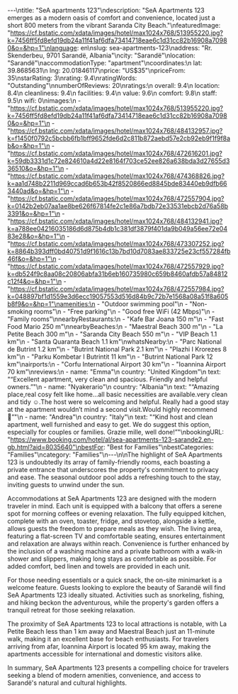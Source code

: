 ---\ntitle: "SeA apartments 123"\ndescription: "SeA Apartments 123 emerges as a modern oasis of comfort and convenience, located just a short 800 meters from the vibrant Saranda City Beach."\nfeaturedImage: "https://cf.bstatic.com/xdata/images/hotel/max1024x768/513955220.jpg?k=7456ff5fd8efd19db24a11f41af6dfa73414718eae6c1d31cc82b16908a70980&o=&hp=1"\nlanguage: en\nslug: sea-apartments-123\naddress: "Rr. Skenderbeu, 9701 Sarandë, Albania"\ncity: "Sarandë"\nlocation: "Sarandë"\naccommodationType: "apartment"\ncoordinates:\n  lat: 39.8685631\n  lng: 20.01846117\nprice: "US$35"\npriceFrom: 35\nstarRating: 3\nrating: 9.4\nratingWords: "Outstanding"\nnumberOfReviews: 20\nratings:\n  overall: 9.4\n  location: 8.4\n  cleanliness: 9.4\n  facilities: 9.4\n  value: 9.6\n  comfort: 9.8\n  staff: 9.5\n  wifi: 0\nimages:\n  - "https://cf.bstatic.com/xdata/images/hotel/max1024x768/513955220.jpg?k=7456ff5fd8efd19db24a11f41af6dfa73414718eae6c1d31cc82b16908a70980&o=&hp=1"\n  - "https://cf.bstatic.com/xdata/images/hotel/max1024x768/484132957.jpg?k=f1450f0792c5bcbb6fb1bff9652fde6d2c811b872aebd57e2cb92eb9f1f9f8ab&o=&hp=1"\n  - "https://cf.bstatic.com/xdata/images/hotel/max1024x768/472616201.jpg?k=59db3331d1c72e824610a4d22e8164f703ce52ee826a638bda3d27655d336510&o=&hp=1"\n  - "https://cf.bstatic.com/xdata/images/hotel/max1024x768/474368826.jpg?k=aa1d748b2211d969ccad6b653b42f8520866ed8845bde83440eb9dfb663440ad&o=&hp=1"\n  - "https://cf.bstatic.com/xdata/images/hotel/max1024x768/472557904.jpg?k=0142b2eb07aa1ae8be626f67814fe2c1e86a7bdb72e33531ebcb2d76a58b3391&o=&hp=1"\n  - "https://cf.bstatic.com/xdata/images/hotel/max1024x768/484132941.jpg?k=a788ee04216035186d6d875b4db1c381df3879f401da9b049a56ee72e0483e28&o=&hp=1"\n  - "https://cf.bstatic.com/xdata/images/hotel/max1024x768/473307252.jpg?k=8864b393dff0bd40751d9f1616c13b7bd10d7083ae833725e23cf557284fb46f&o=&hp=1"\n  - "https://cf.bstatic.com/xdata/images/hotel/max1024x768/472557929.jpg?k=db524f9c8aa08c20806abfa31b6eb160735980c659b8460afdb57a84812c12f4&o=&hp=1"\n  - "https://cf.bstatic.com/xdata/images/hotel/max1024x768/472557984.jpg?k=048897bf1d1559e3d6ecc19057553d516d84b9c72b7e1568a08a51f8a605b8f9&o=&hp=1"\namenities:\n  - "Outdoor swimming pool"\n  - "Non-smoking rooms"\n  - "Free parking"\n  - "Good free WiFi (42 Mbps)"\n  - "Family rooms"\nnearbyRestaurants:\n  - "Kafe Bar Joana 150 m"\n  - "Fast Food Mario 250 m"\nnearbyBeaches:\n  - "Maestral Beach 300 m"\n  - "La Petite Beach 300 m"\n  - "Saranda City Beach 550 m"\n  - "VIP Beach 1.1 km"\n  - "Santa Quaranta Beach 1.1 km"\nwhatsNearby:\n  - "Parc National de Butrint 1.2 km"\n  - "Butrint National Park 2.1 km"\n  - "Plazhi I Krorezes 8 km"\n  - "Parku Kombetar I Butrintit 11 km"\n  - "Butrint National Park 12 km"\nairports:\n  - "Corfu International Airport 30 km"\n  - "Ioannina Airport 70 km"\nreviews:\n  - name: "Emma"\n    country: "United Kingdom"\n    text: "“Excellent apartment, very clean and spacious. Friendly and helpful owners.”"\n  - name: "Nyakerario"\n    country: "Albania"\n    text: "“Amazing place,real cosy felt like home…all basic necessities are available.very clean and tidy ☺️.The host were so welcoming and helpful. Really had a good stay at the apartment wouldn’t mind a second visit.Would highly recommend 💯”"\n  - name: "Andrea"\n    country: "Italy"\n    text: "“Kind host and clean apartment, well furnished and easy to get. We do suggest this option, especially for couples or families.
Grazie mille, well done!”"\nbookingURL: "https://www.booking.com/hotel/al/sea-apartments-123-sarande2.en-gb.html?aid=8035640"\nbestFor: "Best for Families"\nbestCategories: "Families"\ncategory: "Families"\n---\n\nThe highlight of SeA Apartments 123 is undoubtedly its array of family-friendly rooms, each boasting a private entrance that underscores the property's commitment to privacy and ease. The seasonal outdoor pool adds a refreshing touch to the stay, inviting guests to unwind under the sun.

Accommodations at SeA Apartments 123 are designed with the modern traveler in mind. Each unit is equipped with a balcony that offers a serene spot for morning coffees or evening relaxation. The fully equipped kitchen, complete with an oven, toaster, fridge, and stovetop, alongside a kettle, allows guests the freedom to prepare meals as they wish. The living area, featuring a flat-screen TV and comfortable seating, ensures entertainment and relaxation are always within reach. Convenience is further enhanced by the inclusion of a washing machine and a private bathroom with a walk-in shower and slippers, making long stays as comfortable as possible. For added comfort, bed linen and towels are provided in each unit.

For those needing essentials or a quick snack, the on-site minimarket is a welcome feature. Guests looking to explore the beauty of Sarandë will find SeA Apartments 123 ideally situated. Activities such as snorkeling, fishing, and hiking beckon the adventurous, while the property's garden offers a tranquil retreat for those seeking relaxation.

The proximity of SeA Apartments 123 to local attractions is notable, with La Petite Beach less than 1 km away and Maestral Beach just an 11-minute walk, making it an excellent base for beach enthusiasts. For travelers arriving from afar, Ioannina Airport is located 95 km away, making the apartments accessible for international and domestic visitors alike.

In summary, SeA Apartments 123 presents a compelling choice for travelers seeking a blend of modern amenities, convenience, and access to Sarandë's natural and cultural highlights.